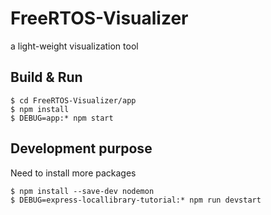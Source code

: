 # FreeRTOS-Visualizer
a light-weight visualization tool
## Build & Run
```
$ cd FreeRTOS-Visualizer/app
$ npm install
$ DEBUG=app:* npm start
```
## Development purpose
Need to install more packages
```
$ npm install --save-dev nodemon
$ DEBUG=express-locallibrary-tutorial:* npm run devstart
```